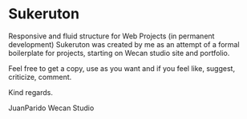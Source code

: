 # Sukeruton
Responsive and fluid structure for Web Projects (in permanent development)
Sukeruton was created by me as an attempt of a formal boilerplate for projects, starting on Wecan studio site and portfolio.

Feel free to get a copy, use as you want and if you feel like, suggest, criticize, comment.

Kind regards.

JuanParido
Wecan Studio
